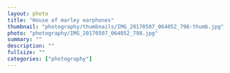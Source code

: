 ```yaml
---		
layout: photo
title: "House of marley earphones"
thumbnail: "photography/thumbnails/IMG_20170507_064052_798-thumb.jpg"
photo: "photography/IMG_20170507_064052_798.jpg"
summary: ""
description: ""
fullsize: ""
categories: ["photography"]
---
```

